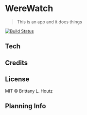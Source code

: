 # WereWatch

> This is an app and it does things

[![Build Status](https://travis-ci.com/llastflowers/werewatch.svg?branch=master)](https://travis-ci.com/llastflowers/werewatch)

## Tech

## Credits

## License
MIT © Brittany L. Houtz

## Planning Info